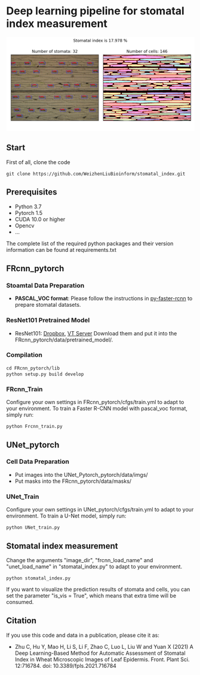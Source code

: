 # Deep learning pipeline for stomatal index measurement
![Visualization of stomatal and cell prediction](./vis/10129_SI_out.jpg)

## Start
First of all, clone the code
```shell script
git clone https://github.com/WeizhenLiuBioinform/stomatal_index.git
```
## Prerequisites
* Python 3.7
* Pytorch 1.5
* CUDA 10.0 or higher
* Opencv
* ...

The complete list of the required python packages and their version information can be found at requirements.txt
## FRcnn_pytorch

### Stoamtal Data Preparation
* **PASCAL_VOC format**: Please follow the instructions in [py-faster-rcnn](https://github.com/rbgirshick/py-faster-rcnn#beyond-the-demo-installation-for-training-and-testing-models) to prepare stomatal datasets.

### ResNet101 Pretrained Model
* ResNet101: [Dropbox](https://www.dropbox.com/s/iev3tkbz5wyyuz9/resnet101_caffe.pth?dl=0), [VT Server](https://filebox.ece.vt.edu/~jw2yang/faster-rcnn/pretrained-base-models/resnet101_caffe.pth)
Download them and put it into the FRcnn_pytorch/data/pretrained_model/.

### Compilation
```shell script
cd FRcnn_pytorch/lib
python setup.py build develop
```

### FRcnn_Train
Configure your own settings in FRcnn_pytorch/cfgs/train.yml to adapt to your environment.
To train a Faster R-CNN model with pascal_voc format, simply run:
```shell script
python Frcnn_train.py
```

## UNet_pytorch
### Cell Data Preparation
* Put images into the UNet_Pytorch_pytorch/data/imgs/
* Put masks into the FRcnn_pytorch/data/masks/

### UNet_Train
Configure your own settings in UNet_pytorch/cfgs/train.yml to adapt to your environment.
To train a U-Net model, simply run:
```shell script
python UNet_train.py
```

## Stomatal index measurement
Change the arguments "image_dir", "frcnn_load_name" and "unet_load_name" in "stomatal_index.py" to adapt to your environment.

```shell script
python stomatal_index.py
```
If you want to visualize the prediction results of stomata and cells, you can set the parameter "is_vis = True", which means that extra time will be consumed.

## Citation
If you use this code and data in a publication, please cite it as:

* Zhu C, Hu Y, Mao H, Li S, Li F, Zhao C, Luo L, Liu W and Yuan X (2021) A Deep Learning-Based Method for Automatic
  Assessment of Stomatal Index in Wheat Microscopic Images of Leaf Epidermis. Front. Plant Sci. 12:716784. doi:
  10.3389/fpls.2021.716784
